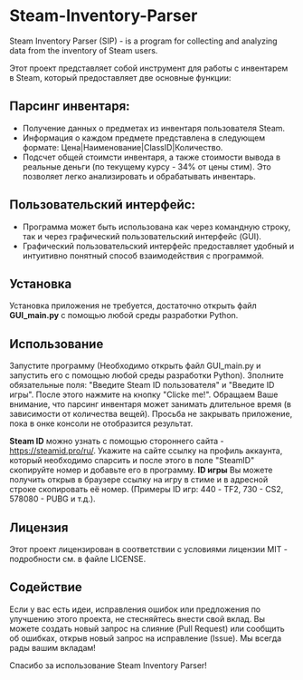 # Steam-Inventory-Parser
Steam Inventory Parser (SIP) - is a program for collecting and analyzing data from the inventory of Steam users.

Этот проект представляет собой инструмент для работы с инвентарем в Steam, который предоставляет две основные функции:

## Парсинг инвентаря:
- Получение данных о предметах из инвентаря пользователя Steam.
- Информация о каждом предмете представлена в следующем формате: Цена|Наименование|ClassID|Количество.
- Подсчет общей стоимсти инвентаря, а также стоимости вывода в реальные деньги (по текущему курсу - 34% от цены стим).
Это позволяет легко анализировать и обрабатывать инвентарь.

## Пользовательский интерфейс:
- Программа может быть использована как через командную строку, так и через графический пользовательский интерфейс (GUI).
- Графический пользовательский интерфейс предоставляет удобный и интуитивно понятный способ взаимодействия с программой.

## Установка
Установка приложения не требуется, достаточно открыть файл **GUI_main.py** с помощью любой среды разработки Python.

## Использование
Запустите программу (Необходимо открыть файл GUI_main.py и запустить его с помощью любой среды разработки Python).
Зполните обязательные поля: "Введите Steam ID пользователя" и "Введите ID игры". После этого нажмите на кнопку "Clicke me!". Обращаем Ваше внимание, что парсинг инвентаря может занимать длительное время (в зависимости от количества вещей).
Просьба не закрывать приложение, пока в онке консоли не отобразится результат.

**Steam ID** можно узнать с помощью стороннего сайта - https://steamid.pro/ru/. Укажите на сайте ссылку на профиль аккаунта, который необходимо спарсить и после этого в поле "SteamID" скопируйте номер и добавьте его в программу.
**ID игры** Вы можете получить открыв в браузере ссылку на игру в стиме и в адресной строке скопировать её номер. (Примеры ID игр: 440 - TF2, 730 - CS2, 578080 - PUBG и т.д.).

## Лицензия
Этот проект лицензирован в соответствии с условиями лицензии MIT - подробности см. в файле LICENSE.

## Содействие
Если у вас есть идеи, исправления ошибок или предложения по улучшению этого проекта, не стесняйтесь внести свой вклад. Вы можете создать новый запрос на слияние (Pull Request) или сообщить об ошибках, открыв новый запрос на исправление (Issue). Мы всегда рады вашим вкладам!

Спасибо за использование Steam Inventory Parser!
